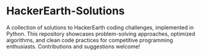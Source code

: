 # HackerEarth-Solutions
A collection of solutions to HackerEarth coding challenges, implemented in Python. This repository showcases problem-solving approaches, optimized algorithms, and clean code practices for competitive programming enthusiasts. Contributions and suggestions welcome!
